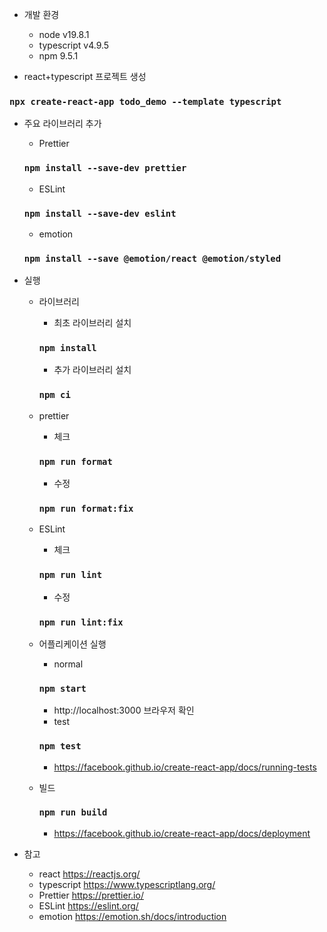 * 개발 환경
    * node v19.8.1
    * typescript v4.9.5
    * npm 9.5.1


* react+typescript 프로젝트 생성
### `npx create-react-app todo_demo --template typescript`


* 주요 라이브러리 추가
    * Prettier
    ### `npm install --save-dev prettier`

    * ESLint
    ### `npm install --save-dev eslint`

    * emotion
    ### `npm install --save @emotion/react @emotion/styled`


* 실행
    * 라이브러리
        * 최초 라이브러리 설치
        ### `npm install`
        * 추가 라이브러리 설치
        ### `npm ci`

    * prettier
        * 체크
        ### `npm run format`
        * 수정
        ### `npm run format:fix`

    * ESLint
        * 체크
        ### `npm run lint`
        * 수정
        ### `npm run lint:fix`

    * 어플리케이션 실행
        * normal
        ### `npm start`
        * http://localhost:3000 브라우저 확인
        * test
        ### `npm test`
        * https://facebook.github.io/create-react-app/docs/running-tests
        
    
    * 빌드
        ### `npm run build`
        * https://facebook.github.io/create-react-app/docs/deployment


* 참고
    * react https://reactjs.org/
    * typescript https://www.typescriptlang.org/
    * Prettier https://prettier.io/
    * ESLint https://eslint.org/
    * emotion https://emotion.sh/docs/introduction
